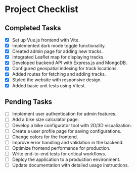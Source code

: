 # Project Checklist

## Completed Tasks
- [x] Set up Vue.js frontend with Vite.
- [x] Implemented dark mode toggle functionality.
- [x] Created admin page for adding new tracks.
- [x] Integrated Leaflet map for displaying tracks.
- [x] Developed backend API with Express.js and MongoDB.
- [x] Configured geospatial indexing for track locations.
- [x] Added routes for fetching and adding tracks.
- [x] Styled the website with responsive design.
- [x] Added basic unit tests using Vitest.

## Pending Tasks
- [ ] Implement user authentication for admin features.
- [ ] Add a bike size calculator page.
- [ ] Develop a bike configurator tool with 2D/3D visualization.
- [ ] Create a user profile page for saving configurations.
- [ ] Change colors for the frontend.
- [ ] Improve error handling and validation in the backend.
- [ ] Optimize frontend performance for production.
- [ ] Write end-to-end tests for critical workflows.
- [ ] Deploy the application to a production environment.
- [ ] Update documentation with detailed usage instructions.
